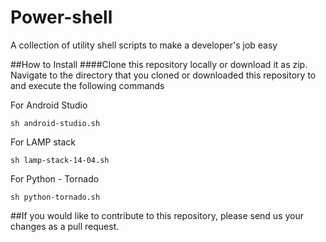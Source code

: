 # Power-shell
A collection of utility shell scripts to make a developer's job easy

##How to Install
####Clone this repository locally or download it as zip.
Navigate to the directory that you cloned or downloaded this repository to and execute the following commands

For Android Studio
```
sh android-studio.sh
```
For LAMP stack
```
sh lamp-stack-14-04.sh
```
For Python - Tornado 
```
sh python-tornado.sh
```
##If you would like to contribute to this repository, please send us your changes as a pull request. 
